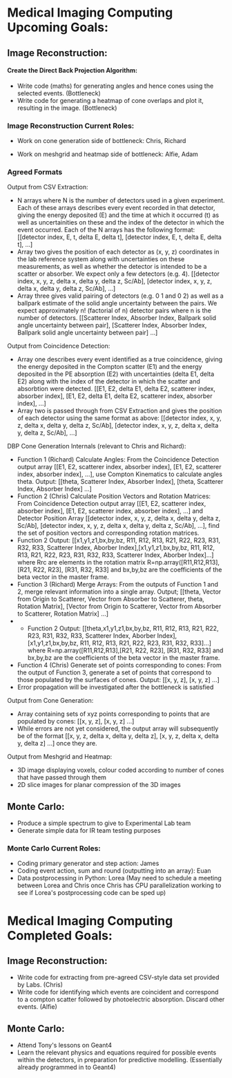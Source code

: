 # Medical Imaging Computing Upcoming Goals:


## Image Reconstruction:

#### Create the Direct Back Projection Algorithm:


- Write code (maths) for generating angles and hence cones using the selected events. (Bottleneck)
- Write code for generating a heatmap of cone overlaps and plot it, resulting in the image. (Bottleneck)

### Image Reconstruction Current Roles:

- Work on cone generation side of bottleneck: Chris, Richard

- Work on meshgrid and heatmap side of bottleneck: Alfie, Adam

### Agreed Formats

Output from CSV Extraction: 
- N arrays where N is the number of detectors used in a given experiment. Each of these arrays describes every event recorded in that detector, giving the energy deposited (E) and the time at which it occurred (t) as well as uncertainities on these and the index of the detector in which the event occurred. Each of the N arrays has the following format:
[[detector index, E, t, delta E, delta t], [detector index, E, t, delta E, delta t], ...]
- Array two gives the position of each detector as (x, y, z) coordinates in the lab reference system along with uncertainties on these measurements, as well as whether the detector is intended to be a scatter or absorber. We expect only a few detectors (e.g. 4).
[[detector index, x, y, z, delta x, delta y, delta z, Sc/Ab], [detector index, x, y, z, delta x, delta y, delta z, Sc/Ab], ...]
- Array three gives valid pairing of detectors (e.g. 0 1 and 0 2) as well as a ballpark estimate of the solid angle uncertainty between the pairs. We expect approximately n! (factorial of n) detector pairs where n is the number of detectors.
[[Scatterer Index, Absorber Index, Ballpark solid angle uncertainty between pair], [Scatterer Index, Absorber Index, Ballpark solid angle uncertainty between pair] ...]

Output from Coincidence Detection:
- Array one describes every event identified as a true coincidence, giving the energy deposited in the Compton scatter (E1) and the energy deposited in the PE absorption (E2) with uncertainties (delta E1, delta E2) along with the index of the detector in which the scatter and absorbtion were detected.
[[E1, E2, delta E1, delta E2, scatterer index, absorber index], [E1, E2, delta E1, delta E2, scatterer index, absorber index], ...]
- Array two is passed through from CSV Extraction and gives the position of each detector using the same format as above:
[[detector index, x, y, z, delta x, delta y, delta z, Sc/Ab], [detector index, x, y, z, delta x, delta y, delta z, Sc/Ab], ...]

DBP Cone Generation Internals (relevant to Chris and Richard):
- Function 1 (Richard) Calculate Angles: From the Coincidence Detection output array [[E1, E2, scatterer index, absorber index], [E1, E2, scatterer index, absorber index], ...], use Compton Kinematics to calculate angles theta. Output: [[theta, Scatterer Index, Absorber Index], [theta, Scatterer Index, Absorber Index] ...]
- Function 2 (Chris) Calculate Position Vectors and Rotation Matrices: From Coincidence Detection output array [[E1, E2, scatterer index, absorber index], [E1, E2, scatterer index, absorber index], ...] and Detector Position Array [[detector index, x, y, z, delta x, delta y, delta z, Sc/Ab], [detector index, x, y, z, delta x, delta y, delta z, Sc/Ab], ...], find the set of position vectors and corresponding rotation matrices.
- Function 2 Output: [[x1,y1,z1,bx,by,bz, R11, R12, R13, R21, R22, R23, R31, R32, R33, Scatterer Index, Aborber Index],[x1,y1,z1,bx,by,bz, R11, R12, R13, R21, R22, R23, R31, R32, R33, Scatterer Index, Aborber Index]...] where Rrc are elements in the rotation matrix R=np.array([R11,R12,R13],[R21, R22, R23], [R31, R32, R33] and bx,by,bz are the coefficients of the beta vector in the master frame. 
- Function 3 (Richard) Merge Arrays: From the outputs of Function 1 and 2, merge relevant information into a single array. Output; [[theta, Vector from Origin to Scatterer, Vector from Absorber to Scatterer, theta, Rotation Matrix], [Vector from Origin to Scatterer, Vector from Absorber to Scatterer, Rotation Matrix] ...]
- - Function 2 Output: [[theta,x1,y1,z1,bx,by,bz, R11, R12, R13, R21, R22, R23, R31, R32, R33, Scatterer Index, Aborber Index],[x1,y1,z1,bx,by,bz, R11, R12, R13, R21, R22, R23, R31, R32, R33]...] where R=np.array([R11,R12,R13],[R21, R22, R23], [R31, R32, R33] and bx,by,bz are the coefficients of the beta vector in the master frame.
- Function 4 (Chris) Generate set of points corresponding to cones: From the output of Function 3, generate a set of points that correspond to those populated by the surfaces of cones. Output: [[x, y, z], [x, y, z] ...]
- Error propagation will be investigated after the bottleneck is satisfied

Output from Cone Generation:
- Array containing sets of xyz points corresponding to points that are populated by cones:
[[x, y, z], [x, y, z] ...]
- While errors are not yet considered, the output array will subsequently be of the format [[x, y, z, delta x, delta y, delta z], [x, y, z, delta x, delta y, delta z] ...] once they are.

Output from Meshgrid and Heatmap:
- 3D image displaying voxels, colour coded according to number of cones that have passed through them
- 2D slice images for planar compression of the 3D images


## Monte Carlo:

- Produce a simple spectrum to give to Experimental Lab team
- Generate simple data for IR team testing purposes


### Monte Carlo Current Roles:

- Coding primary generator and step action: James
- Coding event action, sum and round (outputting into an array): Euan
- Data postprocessing in Python: Lorea
(May need to schedule a meeting between Lorea and Chris once Chris has CPU parallelization working to see if Lorea's postprocessing code can be sped up)




# Medical Imaging Computing Completed Goals:

## Image Reconstruction:

- Write code for extracting from pre-agreed CSV-style data set provided by Labs. (Chris)
- Write code for identifying which events are coincident and correspond to a compton scatter followed by photoelectric absorption. Discard other events. (Alfie)

## Monte Carlo:

- Attend Tony's lessons on Geant4
- Learn the relevant physics and equations required for possible events within the detectors, in preparation for predictive modelling. (Essentially already programmed in to Geant4)

